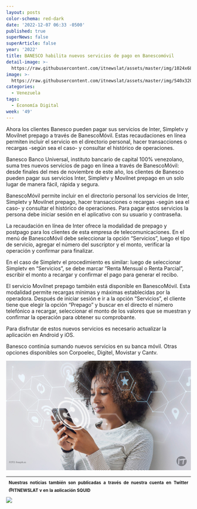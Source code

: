 ```yaml
---
layout: posts
color-schema: red-dark
date: '2022-12-07 06:33 -0500'
published: true
superNews: false
superArticle: false
year: '2022'
title: BANESCO habilita nuevos servicios de pago en Banescomóvil
detail-image: >-
  https://raw.githubusercontent.com/itnewslat/assets/master/img/1024x680/joven-con-cel-g.jpg
image: >-
  https://raw.githubusercontent.com/itnewslat/assets/master/img/540x320/joven-con-cel-p.jpg
categories:
  - Venezuela
tags:
  - Economía Digital
week: '49'
---
```

Ahora los clientes Banesco pueden pagar sus servicios de Inter, Simpletv y Movilnet prepago a través de BanescoMóvil. Estas recaudaciones en línea permiten incluir el servicio en el directorio personal, hacer transacciones o recargas -según sea el caso- y consultar el histórico de operaciones. 

Banesco Banco Universal, instituto bancario de capital 100% venezolano, suma tres nuevos servicios de pago en línea a través de BanescoMóvil: desde finales del mes de noviembre de este año, los clientes de Banesco pueden pagar sus servicios Inter, Simpletv y Movilnet prepago en un solo lugar de manera fácil, rápida y segura. 

BanescoMóvil permite incluir en el directorio personal los servicios de Inter, Simpletv y Movilnet prepago, hacer transacciones o recargas -según sea el caso- y consultar el histórico de operaciones. Para pagar estos servicios la persona debe iniciar sesión en el aplicativo con su usuario y contraseña.

La recaudación en línea de Inter ofrece la modalidad de prepago y postpago para los clientes de esta empresa de telecomunicaciones. En el menú de BanescoMóvil debe seleccionar la opción “Servicios”, luego el tipo de servicio, agregar el número del suscriptor y el monto, verificar la operación y confirmar para finalizar. 

En el caso de Simpletv el procedimiento es similar: luego de seleccionar Simpletv en “Servicios”, se debe marcar “Renta Mensual o Renta Parcial”, escribir el monto a recargar y confirmar el pago para generar el recibo. 

El servicio Movilnet prepago también está disponible en BanescoMóvil. Esta modalidad permite recargas mínimas y máximas establecidas por la operadora. Después de iniciar sesión e ir a la opción “Servicios”, el cliente tiene que elegir la opción “Prepago” y buscar en el directo el número telefónico a recargar, seleccionar el monto de los valores que se muestran y confirmar la operación para obtener su comprobante. 

Para disfrutar de estos nuevos servicios es necesario actualizar la aplicación en Android y iOS. 

Banesco continúa sumando nuevos servicios en su banca móvil. Otras opciones disponibles son Corpoelec, Digitel, Movistar y Cantv. 

![](https://raw.githubusercontent.com/itnewslat/assets/master/img/540x320/joven-con-cel-p.jpg)

<table style="height: 42px;" width="569">
<tbody>
<tr>
<td style="text-align: justify;"><sub><strong>Nuestras noticias también son publicadas a través de nuestra cuenta en Twitter <a href="https://twitter.com/itnewslat?lang=es">@ITNEWSLAT</a> y en la aplicación <a href="https://squidapp.co/en/">SQUID</a></strong></sub></td>
</tr>
</tbody>
</table>

<img src="https://tracker.metricool.com/c3po.jpg?hash=56f88a41e39ab42c063cc51676587a04"/>